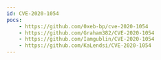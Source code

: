 ```yaml
---
id: CVE-2020-1054
pocs:
    - https://github.com/0xeb-bp/cve-2020-1054
    - https://github.com/Graham382/CVE-2020-1054
    - https://github.com/Iamgublin/CVE-2020-1054
    - https://github.com/KaLendsi/CVE-2020-1054
---
```

